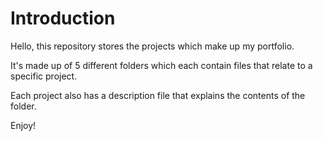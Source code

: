 # Introduction

Hello, this repository stores the projects which make up my portfolio.

It's made up of 5 different folders which each contain files that relate to a specific project.

Each project also has a description file that explains the contents of the folder.

Enjoy!
